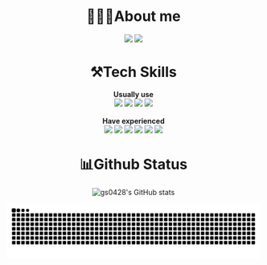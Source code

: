 <div align=center>
  <h1 style="fontSize=50px">👨🏻‍💻About me</h1>
    <a href="https://www.notion.so/120c8a39177849eab58eb3e9cfb4ba03?pvs=4"><img src="https://img.shields.io/badge/Notion-000000?style=for-the-badge&logo=Notion&logoColor=ffffff"></a>
    <a href="https://velog.io/@gs0428"><img src="https://img.shields.io/badge/Velog-20C997?style=for-the-badge&logo=Velog&logoColor=ffffff"></a>

  <h1>⚒️Tech Skills</h1>
  <strong>Usually use</strong>
  <br/>
  <img src="https://img.shields.io/badge/JavaScript-F7DF1E?style=for-the-badge&logo=JavaScript&logoColor=black">
  <img src="https://img.shields.io/badge/TypeScript-3178C6?style=for-the-badge&logo=TypeScript&logoColor=black">
  <img src="https://img.shields.io/badge/React-61DAFB?style=for-the-badge&logo=React&logoColor=black">
  <img src="https://img.shields.io/badge/styled-components-DB7093?style=for-the-badge&logo=styled-components&logoColor=white">
  <br/>
  <br/>
  <strong>Have experienced</strong>
  <br/>
  <img src="https://img.shields.io/badge/next.js-000000?style=for-the-badge&logo=nextdotjs&logoColor=white">
  <img src="https://img.shields.io/badge/vite-646CFF?style=for-the-badge&logo=vite&logoColor=white">
  <img src="https://img.shields.io/badge/React Native-61DAFB?style=for-the-badge&logo=React&logoColor=black">
  <img src="https://img.shields.io/badge/Tailwind Css-06B6D4?style=for-the-badge&logo=tailwindcss&logoColor=white">
  <img src="https://img.shields.io/badge/recoil-3578E5?style=for-the-badge&logo=recoil&logoColor=white">
  <img src="https://img.shields.io/badge/zustand-423E39?style=for-the-badge&logo=zustand&logoColor=white">
  
  <h1>📊Github Status</h1>
  
  ![gs0428's GitHub stats](https://github-readme-stats.vercel.app/api?username=gs0428&show_icons=true&theme=graywhite)

  ![snake gif](https://github.com/gs0428/gs0428/blob/output/github-contribution-grid-snake.svg)

</div>
